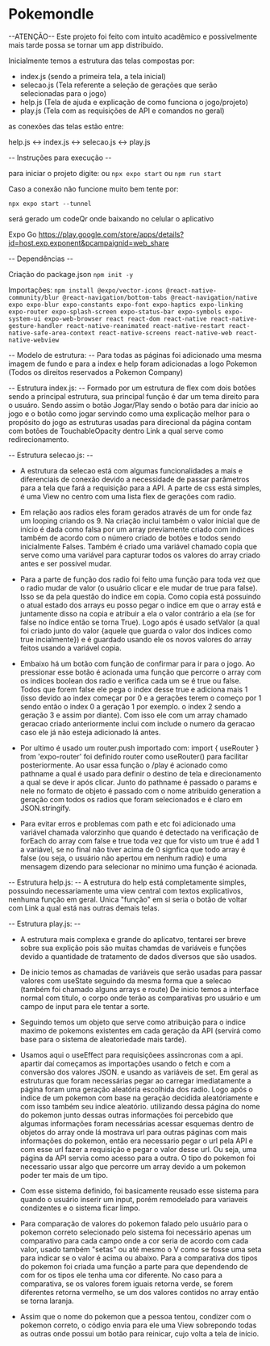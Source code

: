 # Pokemondle

--ATENÇÃO--
Este projeto foi feito com intuito acadêmico e possivelmente mais tarde possa se tornar um app distribuido.

Inicialmente temos a estrutura das telas compostas por:
- index.js (sendo a primeira tela, a tela inicial)
- selecao.js (Tela referente a seleção de gerações que serão selecionadas para o jogo)
- help.js (Tela de ajuda e explicação de como funciona o jogo/projeto)
- play.js (Tela com as requisições de API e comandos no geral)

as conexões das telas estão entre:

help.js <-> index.js <-> selecao.js <-> play.js

-- Instruções para execução --

para iniciar o projeto digite:
ou
`npx expo start`
ou
`npm run start`

Caso a conexão não funcione muito bem tente por:

`npx expo start --tunnel`

será gerado um codeQr onde baixando no celular o aplicativo

Expo Go
https://play.google.com/store/apps/details?id=host.exp.exponent&pcampaignid=web_share

-- Dependências --

Criação do package.json
`npm init -y`

Importações:
`npm install @expo/vector-icons @react-native-community/blur @react-navigation/bottom-tabs @react-navigation/native expo expo-blur expo-constants expo-font expo-haptics expo-linking expo-router expo-splash-screen expo-status-bar expo-symbols expo-system-ui expo-web-browser react react-dom react-native react-native-gesture-handler react-native-reanimated react-native-restart react-native-safe-area-context react-native-screens react-native-web react-native-webview`

-- Modelo de estrutura: --
Para todas as páginas foi adicionado uma mesma imagem de fundo e para a index e help foram adicionadas a logo Pokemon (Todos os direitos reservados a Pokemon Company)

-- Estrutura index.js: --
Formado por um estrutura de flex com dois botões sendo a principal estrutura, sua principal função é dar um tema direito para o usuáro. Sendo assim o botão Jogar/Play sendo o botão para dar início ao jogo e o botão como jogar servindo como uma explicação melhor para o propósito do jogo
as estruturas usadas para direcional da página contam com botões de TouchableOpacity dentro Link a qual serve como redirecionamento.

-- Estrutura selecao.js: --
- A estrutura da selecao está com algumas funcionalidades a mais e diferenciais de conexão devido a 
necessidade de passar parâmetros para a tela que fará a requisição para a API. A parte de css está simples, é uma View no centro com uma lista flex de gerações com radio.

- Em relação aos radios eles foram gerados através de um for onde faz um looping criando os 9. Na criação inclui também o valor inicial que de início é dada como falsa por um array previamente criado com indices também de acordo com o número criado de botões e todos sendo inicialmente Falses. Também é criado uma variável chamado copia que serve como uma variável para capturar todos os valores do array criado antes e ser possível mudar.

- Para a parte de função dos radio foi feito uma função para toda vez que o radio mudar de valor (o usuário clicar e ele mudar de true para false). Isso se da pela questão do indice em copia. Como copia está possuindo o atual estado dos arrays eu posso pegar o indice em que o array está e juntamente disso na copia e atribuir a ela o valor contrário a ela (se for false no índice então se torna True). Logo após é usado setValor (a qual foi criado junto do valor {aquele que guarda o valor dos indices como true incialmente}) e é guardado usando ele os novos valores do array feitos usando a variável copia.

- Embaixo há um botão com função de confirmar para ir para o jogo. Ao pressionar esse botão é acionada uma função que percorre o array com os indices boolean dos radio e verifica cada um se é true ou false. Todos que forem false ele pega o index desse true e adiciona mais 1 (isso devido ao index começar por 0 e a gerações terem o começo por 1 sendo então o index 0 a geração 1 por exemplo. o index 2 sendo a geração 3 e assim por diante). Com isso ele com um array chamado geracao criado anteriormente inclui com include o numero da geracao caso ele já não esteja adicionado lá antes.

- Por ultimo é usado um router.push importado com: import { useRouter } from 'expo-router' foi definido router como useRouter() para facilitar posteriormente. Ao usar essa função o /play é acionado como pathname a qual é usado para definir o destino de tela e direcionamento a qual se deve ir após clicar. Junto do pathname é passado o params e nele no formato de objeto é passado com o nome atribuido generation a geração com todos os radios que foram selecionados e é claro em JSON.stringify.

- Para evitar erros e problemas com path e etc foi adicionado uma variável chamada valorzinho que quando é detectado na verificação de forEach do array com false e true toda vez que for visto um true é add 1 a variável, se no final não tiver acima de 0 signfica que todo array é false (ou seja, o usuário não apertou em nenhum radio) e uma mensagem dizendo para selecionar no minimo uma função é acionada.

-- Estrutura help.js: --
A estrutura do help está completamente simples, possuindo necessariamente uma view central com textos explicativos, nenhuma função em geral. Unica "função" em si seria o botão de voltar com Link a qual está nas outras demais telas.

-- Estrutura play.js: --
- A estrutura mais complexa e grande do aplicatvo, tentarei ser breve sobre sua explição pois são muitas chamdas de variáveis e funções devido a quantidade de tratamento de dados diversos que são usados.

- De inicio temos as chamadas de variáveis que serão usadas para passar valores com useState seguindo da mesma forma que a selecao (também foi chamado alguns arrays e route)
De inicio temos a interface normal com titulo, o corpo onde terão as comparativas pro usuário e um campo de input para ele tentar a sorte.

- Seguindo temos um objeto que serve como atribuição para o indice maximo de pokemons existentes em cada geração da API (servirá como base para o sistema de aleatoriedade mais tarde).

- Usamos aqui o useEffect para requisiçõees assincronas com a api. apartir daí começamos as importações usando o fetch e com a conversão dos valores JSON. e usando as variáveis de set. Em geral as estruturas que foram necessárias pegar ao carregar imediatamente a página foram uma geração aleatória escolhida dos radio. Logo após o indice de um pokemon com base na geração decidida aleatóriamente e com isso também seu indice aleatório. utilizando dessa página do nome do pokemon junto dessas outras informações foi percebido que algumas informações foram necessárias acessar esquemas dentro de objetos do array onde lá mostrava url para outras páginas com mais informações do pokemon, então era necessario pegar o url pela API e com esse url fazer a requisição e pegar o valor desse url. Ou seja, uma página da API servia como acesso para a outra. O tipo do pokemon foi necessario ussar algo que percorre um array devido a um pokemon poder ter mais de um tipo.
- Com esse sistema definido, foi basicamente reusado esse sistema para quando o usuário inserir um input, porém remodelado para variaveis condizentes e o sistema ficar limpo. 

- Para comparação de valores do pokemon falado pelo usuário para o pokemon correto selecionado pelo sistema foi necessário apenas um comparativo para cada campo onde a cor seria de acordo com cada valor, usado também "setas" ou até mesmo o V como se fosse uma seta para indicar se o valor é acima ou abaixo.
Para a comparativa dos tipos do pokemon foi criada uma função a parte para que dependendo de com for os tipos ele tenha uma cor diferente. No caso para a comparativa, se os valores forem iguais retorna verde, se forem diferentes retorna vermelho, se um dos valores contidos no array então se torna laranja.

- Assim que o nome do pokemon que a pessoa tentou, condizer com o pokemon correto, o código envia para ele uma View sobrepondo todas as outras onde possui um botão para reinicar, cujo volta a tela de início.
